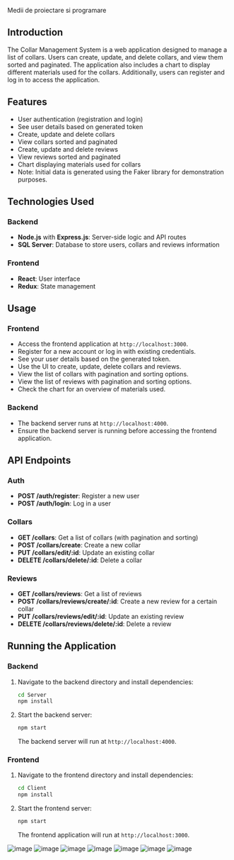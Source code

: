 Medii de proiectare si programare
## Introduction

The Collar Management System is a web application designed to manage a list of collars. Users can create, update, and delete collars, and view them sorted and paginated. The application also includes a chart to display different materials used for the collars. Additionally, users can register and log in to access the application.

## Features

- User authentication (registration and login)
- See user details based on generated token
- Create, update and delete collars
- View collars sorted and paginated
- Create, update and delete reviews
- View reviews sorted and paginated
- Chart displaying materials used for collars
- Note: Initial data is generated using the Faker library for demonstration purposes.

## Technologies Used

### Backend

- **Node.js** with **Express.js**: Server-side logic and API routes
- **SQL Server**: Database to store users, collars and reviews information

### Frontend

- **React**: User interface
- **Redux**: State management

## Usage

### Frontend

- Access the frontend application at `http://localhost:3000`.
- Register for a new account or log in with existing credentials.
- See your user details based on the generated token.
- Use the UI to create, update, delete collars and reviews.
- View the list of collars with pagination and sorting options.
- View the list of reviews with pagination and sorting options.
- Check the chart for an overview of materials used.

### Backend

- The backend server runs at `http://localhost:4000`.
- Ensure the backend server is running before accessing the frontend application.

## API Endpoints

### Auth

- **POST /auth/register**: Register a new user
- **POST /auth/login**: Log in a user

### Collars

- **GET /collars**: Get a list of collars (with pagination and sorting)
- **POST /collars/create**: Create a new collar
- **PUT /collars/edit/:id**: Update an existing collar
- **DELETE /collars/delete/:id**: Delete a collar

### Reviews

- **GET /collars/reviews**: Get a list of reviews
- **POST /collars/reviews/create/:id**: Create a new review for a certain collar
- **PUT /collars/reviews/edit/:id**: Update an existing review
- **DELETE /collars/reviews/delete/:id**: Delete a review

## Running the Application

### Backend

1. Navigate to the backend directory and install dependencies:
    ```bash
    cd Server
    npm install
    ```

2. Start the backend server:
    ```bash
    npm start
    ```
    The backend server will run at `http://localhost:4000`.

### Frontend

1. Navigate to the frontend directory and install dependencies:
    ```bash
    cd Client
    npm install
    ```

2. Start the frontend server:
    ```bash
    npm start
    ```
    The frontend application will run at `http://localhost:3000`.
  
![image](https://github.com/cheresandreea/Faculty/assets/115451911/f4c60726-d8af-40d0-9a62-93deb564aebe)
![image](https://github.com/cheresandreea/Faculty/assets/115451911/09ab58b6-4c56-42a6-85c7-fa9729eee24e)
![image](https://github.com/cheresandreea/Faculty/assets/115451911/cff6c97b-a30a-41bb-91b0-e42d249b53b9)
![image](https://github.com/cheresandreea/Faculty/assets/115451911/b6befa6e-bc61-4ce1-8586-7b3c7cc19ad3)
![image](https://github.com/cheresandreea/Faculty/assets/115451911/ce52af2f-a797-4240-92e5-11597312be64)
![image](https://github.com/cheresandreea/Faculty/assets/115451911/03156ea6-1693-4006-be06-8e1ebad5b177)
![image](https://github.com/cheresandreea/Faculty/assets/115451911/7348d5ac-ee67-40a8-a435-6fd5d2793882)



